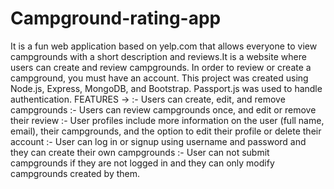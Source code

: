 # Campground-rating-app
It is a fun web application based on yelp.com that allows everyone to view campgrounds with a short description and reviews.It is a website where users can create and review campgrounds. In order to review or create a campground, you must have an account.
This project was created using Node.js, Express, MongoDB, and Bootstrap. Passport.js was used to handle authentication.
FEATURES ->
:-    Users can create, edit, and remove campgrounds
:-    Users can review campgrounds once, and edit or remove their review
:-    User profiles include more information on the user (full name, email), their campgrounds, and the option to edit their profile or delete their account
:-    User can log in or signup using username and password and they can create their own campgrounds
:-    User can not submit campgrounds if they are not logged in and they can only modify campgrounds created by them.


